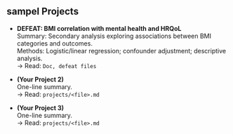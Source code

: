 ## sampel Projects
- **DEFEAT: BMI correlation with mental health and HRQoL**  
  Summary: Secondary analysis exploring associations between BMI categories and outcomes.  
  Methods: Logistic/linear regression; confounder adjustment; descriptive analysis.  
  → Read: `Doc, defeat files`
 
- **(Your Project 2)**  
  One-line summary.  
  → Read: `projects/<file>.md`

- **(Your Project 3)**  
  One-line summary.  
  → Read: `projects/<file>.md`


